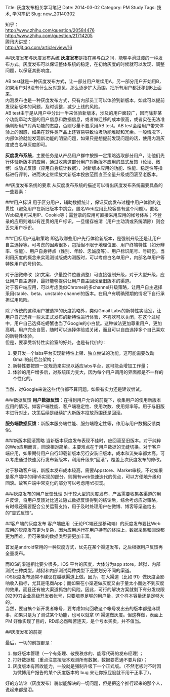 Title: 灰度发布相关学习笔记
Date: 2014-03-02
Category: PM Study
Tags: 技术, 学习笔记
Slug: new_20140302

知乎：  
<http://www.zhihu.com/question/20584476>  
<http://www.zhihu.com/question/21714205>  
腾讯大讲堂：  
<http://djt.qq.com/article/view/16>  

##灰度发布与灰度发布系统
**灰度发布**是指在黑与白之间，能够平滑过渡的一种发布方式。灰度发布可以保证整体系统的稳定，在初始灰度的时候就可以发现、调整问题，以保证其影响度。  

AB test就是一种灰度发布方式，让一部分用户继续用A，另一部分用户开始用B，如果用户对B没有什么反对意见，那么逐步扩大范围，把所有用户都迁移到B上面来。  
内测发布也是一种灰度发布方式，只有内部员工可以体验到新版本，如此可以提前发现新版本的问题，及时调整，减少上线的风险。  
AB test由于是从用户中分出一半来体验新版本，涉及的用户面较广，因而除非某个功能牵动大量的用户信息和数据信息，或者做迁移的成本很高，或者实在无法准确判断用户对两功能的态度，否则尽量不要采用AB test。AB test会给用户带来体验上的困惑，如果在软件类产品上还容易导致垃圾功能堆砌和冗余。一般情况下，内部体验就能发现新功能的明显问题，如果只是想提前发现问题的话，使用内测灰度或白名单灰度即可。  

**灰度发布系统**，主要任务是从产品用户群中按照一定策略选取部分用户，让他们先行体验新版本的应用，通过收集这部分用户对新版本应用的显式反馈（论坛、微博）或隐式反馈（应用自身统计数据），对新版本应用的功能、性能、稳定性等指标进行评判，进而决定继续放大新版本投放范围直至全量升级或回滚至老版本。  


##灰度发布系统的要素
从灰度发布系统的描述可以得出灰度发布系统需要具备的一些要素：

###用户标识
用于区分用户，辅助数据统计，保证灰度发布过程中用户体验的连贯性（避免用户在新旧版本中跳变，匿名Web应用比较容易有这个问题）。匿名Web应用可采用IP、Cookie等；需登录的应用可直接采用应用的帐号体系；不登录的应用则难以有连贯的用户标识，一旦缓存被清（用户主动清或系统清除）则会丢失用户标识。

###目标用户选取策略
即选取哪些用户先行体验新版本，是强制升级还是让用户自主选择等。可考虑的因素很多，包括但不限于地理位置、用户终端特性（如分辨率、性能）、用户自身特点（性别、年龄、忠诚度等）、用户标识尾号、号码包。当利用灰度的概念来实现测试版或内测版时，可以考虑白名单用户，内部名单用户等特殊用户的号码包。  

对于细微修改（如文案、少量控件位置调整）可直接强制升级，对于大型升级，应让用户自主选择，最好能够提供让用户自主回滚至旧版本的渠道。  
对于客户端应用，可以考虑类似Chrome的多channel升级策略，让用户自主选择采用stable、beta、unstable channel的版本。在用户有明确预期的情况下自行承担试用风险。  

除了传统的这种用户被选择的灰度策略外，类似Gmail Labs的新特性实验室，让用户自己选择一些未正式发布的新特性进行体验，不喜欢可以关闭，在这个过程中，用户自己选择吃螃蟹也当了Google的小白鼠。这种做法更加尊重用户，更加高明。用户完全自愿，随时可以选择体验或关闭，而且可以自由选择多个自己喜欢的新特性体验。  
但是，要享受新特性实验室的好处，也是有代价的：  

1. 要开发一个labs平台实现新特性上架、独立尝试的功能，这可能需要改动Gmail的前后台架构；  
2. 新特性要按照一定规范来实现以适应labs平台，这可能会增加工作量；  
3. 体验的用户增多后，对系统压力变大，因为每个用户调用的界面都是不一样的个性化的。  

当然，对Google来说这些代价都不算问题。如果有实力还是建议尝试。

###数据反馈
**用户数据反馈**：在得到用户允许的前提下，收集用户的使用新版本应用的情况。如客户端性能、客户端稳定性、使用次数、使用频率等。用于与旧版本进行对比，决策后续是继续扩大新版本投放范围还是回滚。  

**服务端数据反馈**：新版本服务端性能、服务端稳定性等，作用与用户数据反馈类似。  

###新版本回滚策略
当新版本灰度发布表现不佳时，应回滚至旧版本。对于纯粹的Web应用而言，回滚相对简单。主要难点在于用户数据的无缝切换。对于客户端应用，如果期待用户自行卸载新版本另行安装旧版本，成本和流失率都太高。可以考虑通过快速另行发布新版本，利用升级来“回滚”，覆盖上次灰度发布的修改。  

对于移动客户端，新版本发布成本较高，需要Appstore、Market审核。不过如果是客户端中的用h5实现的部分，则拥有web快速迭代的优点，可以方便地升级和回滚。故客户端中常变化的部分可以考虑用h5实现。

###灰度发布的用户反馈处理
对于较大型的灰度发布，产品需要收集各渠道的用户反馈，将用户反馈对比通过隐式数据反馈得到的结论后，综合考虑应对策略。  
有时候还需要配合公关运营支持，用于及时处理用户在微博、博客等渠道给出的“显式反馈”。

##客户端的灰度发布
客户端应用（无论PC端还是移动端）的灰度发布要比Web应用的灰度发布更为复杂，因为应用运行在用户持有的终端上，数据采集和回滚都更为困难，但可采集的数据类型要更加丰富。

首发是android常用的一种灰度方式，优先在某个渠道发布，之后根据用户反馈再全量发布。

而iOS的渠道相比要少很多。iOS 平台的灰度，大体分为app store，越狱，内部测试三种类型，越狱和内部测试两种类型下还要划分不同的渠道。  
iOS灰度发布通常不建议在越狱渠道上做。因为，在大渠道（比如 91）做灰度会影响收入指标，尤其是电商App；而如果在小渠道做灰度又由于量太小而达不到灰度的效果，而且还有被大渠道抓包的风险。因此，可行的解决方案就剩下有分发权限的299刀企业高级开发者帐号，只要培养足够的用户量，这个样本容量还是足够大的。  
当然，要自搞个新开发者帐号，要考虑如何回收这个帐号发出去的版本都是麻烦事，如果只是为了测试某个功能，也可以就拿 91 渠道做灰度。但这样做，表面上 PM 好像实现了目的，RD却必然叫苦连天，是个亏本买卖，并不值当。  

##灰度发布的前提

最后，一切的前提都是：  

1. 做好版本管理（一个有条理、敬畏秩序的、能写代码的发布经理）；
2. 打好数据桩（重点注意按版本观测所有数据，数据要贯通不要片段）；
3. 灰度版本有回收能力，一般就是强制升级下一个正式版。（不然老板时不时因为微博用户报告的某个灰度版本的 bug 来让你擦屁股就不用干正事了）。

好的方法论（灰度发布）貌似能解决的一切问题，但是把这个推行起来的那个人，说起来都是泪。